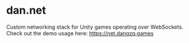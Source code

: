 # dan.net
Custom networking stack for Unity games operating over WebSockets. Check out the demo usage here: https://net.danqzq.games
